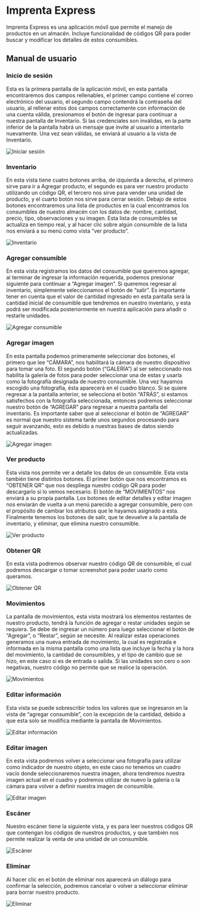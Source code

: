 # Imprenta Express
Imprenta Express es una aplicación móvil que permite el manejo de productos en un almacén. Incluye funcionalidad de códigos QR para poder buscar y modificar los detalles de estos consumibles.

## Manual de usuario
### Inicio de sesión
Esta es la primera pantalla de la aplicación móvil, en esta pantalla encontraremos dos campos rellenables, el primer campo contiene el correo electrónico del usuario, 
el segundo campo contendrá la contraseña del usuario, al rellenar estos dos campos correctamente con información de una cuenta válida, presionamos el botón de ingresar 
para continuar a nuestra pantalla de Inventario. Si las credenciales son inválidas, en la parte inferior de la pantalla habrá un mensaje que invite al usuario a intentarlo 
nuevamente. Una vez sean válidas, se enviará al usuario a la vista de Inventario.  

![Iniciar sesión](https://github.com/Jescortam/imprenta-express/assets/69122617/feaa1ebf-ed52-4ca2-bf74-543c23d0d62e)

### Inventario 
En esta vista tiene cuatro botones arriba, de izquierda a derecha, el primero sirve para ir a Agregar producto, el segundo es para ver nuestro producto utilizando un código 
QR, el tercero nos sirve para vender una unidad de producto, y el cuarto botón nos sirve para cerrar sesión. Debajo de estos botones encontraremos una lista de productos 
en la cual encontramos los consumibles de nuestro almacén con los datos de: nombre, cantidad, precio, tipo, observaciones y su imagen. Esta lista de consumibles se actualiza 
en tiempo real, y al hacer clic sobre algún consumible de la lista nos enviará a su menú como vista “ver producto”.  

![Inventario](https://github.com/Jescortam/imprenta-express/assets/69122617/00cfd505-2d7e-43f4-9c29-261aa151d74b)

### Agregar consumible
En esta vista registramos los datos del consumible que queremos agregar, al terminar de ingresar la información requerida, podemos presionar siguiente para continuar a 
“Agregar imagen”. Si queremos regresar al inventario, simplemente seleccionamos el botón de “salir”. Es importante tener en cuenta que el valor de cantidad ingresado en 
esta pantalla será la cantidad inicial de consumible que tendremos en nuestro inventario, y esta podrá ser modificada posteriormente en nuestra aplicación para añadir o 
restarle unidades.  

![Agregar consumible](https://github.com/Jescortam/imprenta-express/assets/69122617/c453a1b6-1c5c-4176-9799-f2b25c060d4b)

### Agregar imagen
En esta pantalla podemos primeramente seleccionar dos botones, el primero que lee “CÁMARA”, nos habilitará la cámara de nuestro dispositivo para tomar una foto. El segundo 
botón (“GALERÍA”) al ser seleccionado nos habilita la galería de fotos para poder seleccionar una de estas y usarla como la fotografía designada de nuestro consumible. Una 
vez hayamos escogido una fotografía, ésta aparecerá en el cuadro blanco. Si se quiere regresar a la pantalla anterior, se selecciona el botón “ATRÁS”, si estamos satisfechos 
con la fotografía seleccionada, entonces podremos seleccionar nuestro botón de “AGREGAR” para regresar a nuestra pantalla del inventario.
Es importante saber que al seleccionar el botón de “AGREGAR” es normal que nuestro sistema tarde unos segundos procesando para seguir avanzando, esto es debido a nuestras 
bases de datos siendo actualizadas.  

![Agregar imagen](https://github.com/Jescortam/imprenta-express/assets/69122617/2d8c2792-3b41-4a8b-a346-6a88bd2fe711)

### Ver producto
Esta vista nos permite ver a detalle los datos de un consumible. Esta vista también tiene distintos botones. El primer botón que nos encontramos es “OBTENER QR” que nos 
despliega nuestro código QR para poder descargarlo si lo vemos necesario. El botón de “MOVIMIENTOS” nos enviará a su propia pantalla. Los botones de editar detalles y editar 
imagen nos enviarán de vuelta a un menú parecido a agregar consumible, pero con el propósito de cambiar los atributos que le hayamos asignado a esta. Finalmente tenemos los 
botones de salir, que te devuelve a la pantalla de inventario, y eliminar, que elimina nuestro consumible.  

![Ver producto](https://github.com/Jescortam/imprenta-express/assets/69122617/0a882cb4-a923-4fb6-92e7-2fc404d829f8)

### Obtener QR
En esta vista podremos observar nuestro código QR de consumible, el cual podremos descargar o tomar screenshot para poder usarlo como queramos.  

![Obtener QR](https://github.com/Jescortam/imprenta-express/assets/69122617/f0e113a6-a021-4017-83d1-20d81d028a1a)


### Movimientos
La pantalla de movimientos, esta vista mostrará los elementos restantes de nuestro producto, tendrá la función de agregar o restar unidades según se requiera. Se debe de 
ingresar un número para luego seleccionar el botón de “Agregar”, o “Restar”, según se necesite. Al realizar estas operaciones generamos una nueva entrada de movimiento, 
la cual es registrada e informada en la misma pantalla como una lista que incluye la fecha y la hora del movimiento, la cantidad de consumibles, y el tipo de cambio que se 
hizo, en este caso si es de entrada o salida. Si las unidades son cero o son negativas, nuestro código no permite que se realice la operación.  

![Movimientos](https://github.com/Jescortam/imprenta-express/assets/69122617/b8b793b5-bcfe-44aa-a529-1e5cdc24c2b1)

### Editar información
Esta vista se puede sobrescribir todos los valores que se ingresaron en la vista de “agregar consumible”, con la excepción de la cantidad, debido a que esta solo se modifica 
mediante la pantalla de Movimientos.  

![Editar información](https://github.com/Jescortam/imprenta-express/assets/69122617/d8cb6290-048f-44af-9ec3-7365311de038)

### Editar imagen
En esta vista podremos volver a seleccionar una fotografía para utilizar como indicador de nuestro objeto, en este caso no tenemos un cuadro vacío donde seleccionaremos 
nuestra imagen, ahora tendremos nuestra imagen actual en el cuadro y podremos utilizar de nuevo la galería o la cámara para volver a definir nuestra imagen de consumible.  

![Editar imagen](https://github.com/Jescortam/imprenta-express/assets/69122617/0a182407-a414-4205-8d8d-08c8ac881c3b)

### Escáner
Nuestro escáner tiene la siguiente vista, y es para leer nuestros códigos QR que contengan los códigos de nuestros productos, y que también nos permite realizar la venta 
de una unidad de un consumible.  

![Escáner](https://github.com/Jescortam/imprenta-express/assets/69122617/40038963-f0c0-42ab-9136-adc8e3a86f8d)

### Eliminar
Al hacer clic en el botón de eliminar nos aparecerá un diálogo para confirmar la selección, podremos cancelar o volver a seleccionar eliminar para borrar nuestro producto.  

![Eliminar](https://github.com/Jescortam/imprenta-express/assets/69122617/c3e9332c-4344-4621-bb5e-fcc5104d8251)
